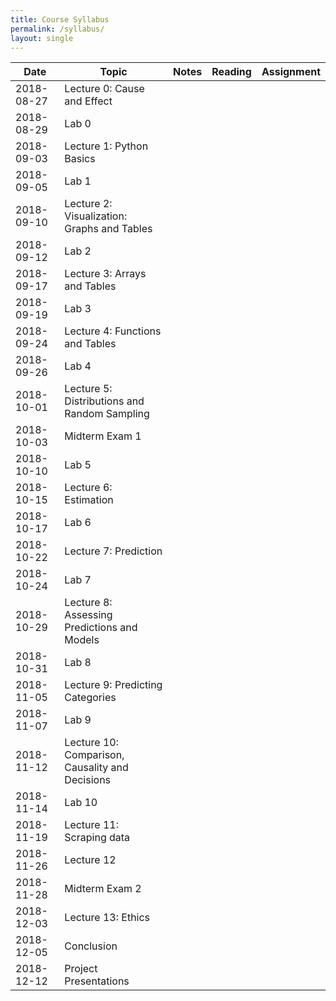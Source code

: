 ```yaml
---
title: Course Syllabus
permalink: /syllabus/
layout: single
---
```

| Date          | Topic | Notes  | Reading | Assignment
| ------------- | ----- | -------  | ------- | ----------
| 2018-08-27 | Lecture 0: Cause and Effect | | | | | 
| 2018-08-29 | Lab 0 | | | | | 
| 2018-09-03 | Lecture 1: Python Basics | | | | | 
| 2018-09-05 | Lab 1 | | | | | 
| 2018-09-10 | Lecture 2: Visualization: Graphs and Tables | | | | | 
| 2018-09-12 | Lab 2 | | | | | 
| 2018-09-17 | Lecture 3: Arrays and Tables | | | | | 
| 2018-09-19 | Lab 3 | | | | | 
| 2018-09-24 | Lecture 4: Functions and Tables | | | | | 
| 2018-09-26 | Lab 4 | | | | | 
| 2018-10-01 | Lecture 5: Distributions and Random Sampling | | | | | 
| 2018-10-03 | Midterm Exam 1 | | | | | 
| 2018-10-10 | Lab 5 | | | | | 
| 2018-10-15 | Lecture 6: Estimation | | | | | 
| 2018-10-17 | Lab 6 | | | | | 
| 2018-10-22 | Lecture 7: Prediction | | | | | 
| 2018-10-24 | Lab 7 | | | | | 
| 2018-10-29 | Lecture 8: Assessing Predictions and Models | | | | | 
| 2018-10-31 | Lab 8 | | | | | 
| 2018-11-05 | Lecture 9: Predicting Categories | | | | | 
| 2018-11-07 | Lab 9 | | | | | 
| 2018-11-12 | Lecture 10: Comparison, Causality and Decisions | | | | | 
| 2018-11-14 | Lab 10 | | | | | 
| 2018-11-19 | Lecture 11: Scraping data | | | | | 
| 2018-11-26 | Lecture 12 | | | | | 
| 2018-11-28 | Midterm Exam 2 | | | | | 
| 2018-12-03 | Lecture 13: Ethics  | | | | | 
| 2018-12-05 | Conclusion | | | | | 
| 2018-12-12 | Project Presentations | | | | | 
